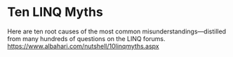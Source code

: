 # Ten LINQ Myths
Here are ten root causes of the most common misunderstandings—distilled from many hundreds of questions on the LINQ forums.
https://www.albahari.com/nutshell/10linqmyths.aspx